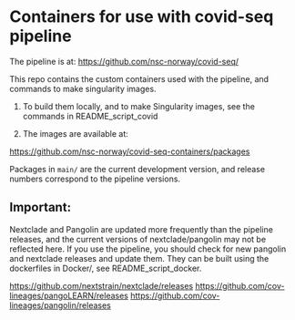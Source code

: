 # Containers for use with covid-seq pipeline

The pipeline is at: https://github.com/nsc-norway/covid-seq/

This repo contains the custom containers used with the pipeline, and commands to make singularity
images.

1. To build them locally, and to make Singularity images, see the commands in README_script_covid

2. The images are available at:

https://github.com/nsc-norway/covid-seq-containers/packages

Packages in `main/` are the current development version, and release numbers correspond to the
pipeline versions.


## Important:

Nextclade and Pangolin are updated more frequently than the pipeline releases, and the current
versions of nextclade/pangolin may not be reflected here. If you use the pipeline, you should
check for new pangolin and nextclade releases and update them. They can be built using the
dockerfiles in Docker/, see README_script_docker.

https://github.com/nextstrain/nextclade/releases
https://github.com/cov-lineages/pangoLEARN/releases
https://github.com/cov-lineages/pangolin/releases
